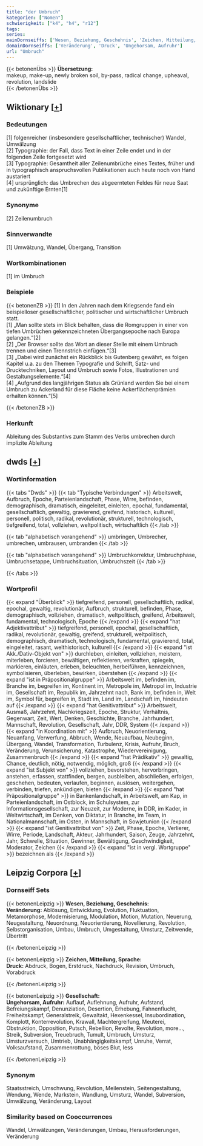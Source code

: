 ```yaml
---
title: "der Umbruch"
kategorien: ["Nomen"]
schwierigkeit: ["k4", "h4", "r12"]
tags:
series:
mainDornseiffs: ['Wesen, Beziehung, Geschehnis', 'Zeichen, Mitteilung, Sprache', 'Gesellschaft']
domainDornseiffs: ['Veränderung', 'Druck', 'Ungehorsam, Aufruhr']
url: "Umbruch"
---
```


{{< betonenÜbs >}}
**Übersetzung:**  
makeup, make-up, newly broken soil, by-pass, radical change, upheaval, revolution, landslide  
{{< /betonenÜbs >}}

## Wiktionary [[+](https://de.wiktionary.org/wiki/Umbruch)]

### Bedeutungen
[1] folgenreicher (insbesondere gesellschaftlicher, technischer) Wandel, Umwälzung  
[2] Typographie: der Fall, dass Text in einer Zeile endet und in der folgenden Zeile fortgesetzt wird  
[3] Typographie: Gesamtheit aller Zeilenumbrüche eines Textes, früher und in typographisch anspruchsvollen Publikationen auch heute noch von Hand austariert  
[4] ursprünglich: das Umbrechen des abgeernteten Feldes für neue Saat und zukünftige Ernten[1]  

### Synonyme
[2] Zeilenumbruch  

### Sinnverwandte
[1] Umwälzung, Wandel, Übergang, Transition  

### Wortkombinationen
[1] im Umbruch  

### Beispiele
{{< betonenZB >}}
[1] In den Jahren nach dem Kriegsende fand ein beispielloser gesellschaftlicher, politischer und wirtschaftlicher Umbruch statt.  
[1] „Man sollte stets im Blick behalten, dass die Romgruppen in einer von tiefen Umbrüchen gekennzeichneten Übergangsepoche nach Europa gelangen.“[2]  
[2] „Der Browser sollte das Wort an dieser Stelle mit einem Umbruch trennen und einen Trennstrich einfügen.“[3]  
[3] „Dabei wird zunächst ein Rückblick bis Gutenberg gewährt, es folgen Kapitel u.a. zu den Themen Typografie und Schrift, Satz- und Drucktechniken, Layout und Umbruch sowie Fotos, Illustrationen und Gestaltungselemente.“[4]  
[4] „Aufgrund des langjährigen Status als Grünland werden Sie bei einem Umbruch zu Ackerland für diese Fläche keine Ackerflächenprämien erhalten können.“[5]  

{{< /betonenZB >}}
### Herkunft
Ableitung des Substantivs zum Stamm des Verbs umbrechen durch implizite Ableitung  



## dwds [[+](https://www.dwds.de/wb/Umbruch)]

### Wortinformation
{{< tabs "Dwds" >}}
{{< tab "Typische Verbindungen" >}}
Arbeitswelt, Aufbruch, Epoche, Parteienlandschaft, Phase, Wirre, befinden, demographisch, dramatisch, eingeleitet, einleiten, epochal, fundamental, gesellschaftlich, gewaltig, gravierend, greifend, historisch, kulturell, personell, politisch, radikal, revolutionär, strukturell, technologisch, tiefgreifend, total, vollziehen, weltpolitisch, wirtschaftlich
{{< /tab >}}

{{< tab "alphabetisch vorangehend" >}}
umbringen, Umbrecher, umbrechen, umbrausen, umbranden
{{< /tab >}}

{{< tab "alphabetisch vorangehend" >}}
Umbruchkorrektur, Umbruchphase, Umbruchsetappe, Umbruchsituation, Umbruchszeit
{{< /tab >}}

{{< /tabs >}}

### Wortprofil
{{< expand "Überblick" >}} tiefgreifend, personell, gesellschaftlich, radikal, epochal, gewaltig, revolutionär, Aufbruch, strukturell, befinden, Phase, demographisch, vollziehen, dramatisch, weltpolitisch, greifend, Arbeitswelt, fundamental, technologisch, Epoche {{< /expand >}}
{{< expand "hat Adjektivattribut" >}} tiefgreifend, personell, epochal, gesellschaftlich, radikal, revolutionär, gewaltig, greifend, strukturell, weltpolitisch, demographisch, dramatisch, technologisch, fundamental, gravierend, total, eingeleitet, rasant, welthistorisch, kulturell {{< /expand >}}
{{< expand "ist Akk./Dativ-Objekt von" >}} durchleben, einleiten, vollziehen, meistern, miterleben, forcieren, bewältigen, reflektieren, verkraften, spiegeln, markieren, einläuten, erleben, beleuchten, herbeiführen, kennzeichnen, symbolisieren, überleben, bewirken, überstehen {{< /expand >}}
{{< expand "ist in Präpositionalgruppe" >}} Arbeitswelt im, befinden im, Branche im, begreifen im, Kontinent im, Metropole im, Metropol im, Industrie im, Gesellschaft im, Republik im, Jahrzehnt nach, Bank im, befinden in, Welt im, Symbol für, begreifen in, Stadt im, Land im, Landschaft im, hindeuten auf {{< /expand >}}
{{< expand "hat Genitivattribut" >}} Arbeitswelt, Ausmaß, Jahrzehnt, Nachkriegszeit, Epoche, Struktur, Verhältnis, Gegenwart, Zeit, Wert, Denken, Geschichte, Branche, Jahrhundert, Mannschaft, Revolution, Gesellschaft, Jahr, DDR, System {{< /expand >}}
{{< expand "in Koordination mit" >}} Aufbruch, Neuorientierung, Neuanfang, Verwerfung, Abbruch, Wende, Neuaufbau, Neubeginn, Übergang, Wandel, Transformation, Turbulenz, Krisis, Aufruhr, Bruch, Veränderung, Verunsicherung, Katastrophe, Wiedervereinigung, Zusammenbruch {{< /expand >}}
{{< expand "hat Prädikativ" >}} gewaltig, Chance, deutlich, nötig, notwendig, möglich, groß {{< /expand >}}
{{< expand "ist Subjekt von" >}} vollziehen, bevorstehen, hervorbringen, anstehen, erfassen, stattfinden, bergen, ausbleiben, abschließen, erfolgen, geschehen, bedeuten, verlaufen, beginnen, auslösen, weitergehen, verbinden, triefen, ankündigen, bieten {{< /expand >}}
{{< expand "hat Präpositionalgruppe" >}} in Bankenlandschaft, in Arbeitswelt, am Kap, in Parteienlandschaft, im Ostblock, im Schulsystem, zur Informationsgesellschaft, zur Neuzeit, zur Moderne, in DDR, im Kader, in Weltwirtschaft, im Denken, von Diktatur, in Branche, im Team, in Nationalmannschaft, im Osten, in Mannschaft, in Sowjetunion {{< /expand >}}
{{< expand "ist Genitivattribut von" >}} Zeit, Phase, Epoche, Verlierer, Wirre, Periode, Landschaft, Akteur, Jahrhundert, Saison, Zeuge, Jahrzehnt, Jahr, Schwelle, Situation, Gewinner, Bewältigung, Geschwindigkeit, Moderator, Zeichen {{< /expand >}}
{{< expand "ist in vergl. Wortgruppe" >}} bezeichnen als {{< /expand >}}

## Leipzig Corpora [[+](https://corpora.uni-leipzig.de/en/res?word=Umbruch&corpusId=deu_newscrawl-public_2018)]

### Dornseiff Sets
{{< betonenLeipzig >}}
**Wesen, Beziehung, Geschehnis:**  
**Veränderung:** Ablösung, Entwicklung, Evolution, Fluktuation, Metamorphose, Modernisierung, Modulation, Motion, Mutation, Neuerung, Neugestaltung, Neuordnung, Neuorientierung, Novellierung, Revolution, Selbstorganisation, Umbau, Umbruch, Umgestaltung, Umsturz, Zeitwende, Übertritt  

{{< /betonenLeipzig >}}


{{< betonenLeipzig >}}
**Zeichen, Mitteilung, Sprache:**  
**Druck:** Abdruck, Bogen, Erstdruck, Nachdruck, Revision, Umbruch, Vorabdruck  

{{< /betonenLeipzig >}}


{{< betonenLeipzig >}}
**Gesellschaft:**  
**Ungehorsam, Aufruhr:** Auflauf, Auflehnung, Aufruhr, Aufstand, Befreiungskampf, Denunziation, Desertion, Erhebung, Fahnenflucht, Freiheitskampf, Generalstreik, Gewaltakt, Hexenkessel, Insubordination, Komplott, Konterrevolution, Krawall, Machtergreifung, Meuterei, Obstruktion, Opposition, Putsch, Rebellion, Revolte, Revolution, more..., Streik, Subversion, Treuebruch, Tumult, Umbruch, Umsturz, Umsturzversuch, Umtrieb, Unabhängigkeitskampf, Unruhe, Verrat, Volksaufstand, Zusammenrottung, böses Blut, less  

{{< /betonenLeipzig >}}

### Synonym
Staatsstreich, Umschwung, Revolution, Meilenstein, Seitengestaltung, Wendung, Wende, Markstein, Wandlung, Umsturz, Wandel, Subversion, Umwälzung, Veränderung, Layout


### Similarity based on Cooccurrences
Wandel, Umwälzungen, Veränderungen, Umbau, Herausforderungen, Veränderung

